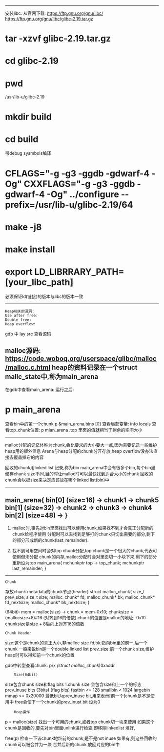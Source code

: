 ------------------------------------------------------------
安装libc.
从官网下载:
https://ftp.gnu.org/gnu/libc/
https://ftp.gnu.org/gnu/libc/glibc-2.19.tar.gz

# tar -xzvf glibc-2.19.tar.gz
# cd glibc-2.19

# pwd
/usr/lib-u/glibc-2.19

# mkdir build
# cd build

带debug sysmbols编译
# CFLAGS="-g -g3 -ggdb -gdwarf-4 -Og" CXXFLAGS="-g -g3 -ggdb -gdwarf-4 -Og" ../configure --prefix=/usr/lib-u/glibc-2.19/64

# make -j8
# make install
# export LD_LIBRRARY_PATH=[your_libc_path]
必须保证ld(链接)的版本与libc的版本一致

------------------------------------------------------------
	Heap相关的漏洞:
	Use after free:
	Double free:
	Heap overflow:
gdb 中 lay src 查看源码

malloc源码: https://code.woboq.org/userspace/glibc/malloc/malloc.c.html
heap的资料记录在一个struct mallc_state中,称为main_arena
-----------------------------
在gdb中查看main_arena:
运行之后:
# p main_arena
查看bin中的第一个chunk
p &main_arena.bins [0]
查看局部变量:
info locals
查看top_chunk位置:
p mian_arena .top
里面的值就相当于剩余的空间大小

-----------------------------

malloc分配的记忆体称为chunk,会比要求的大小要大一点,因为需要记录一些维护heap用的额外信息
Arena与heap分配的chunk分开存放,heap overflow没办法直接去覆盖掉它的内容

回收的chunk用linked list 记录,称为bin
main_arena中会有很多个bin,每个bin里储存chunk size不同,目的时让malloc时可以最快找到适合大小的chunk
回收的chunk会以据size来决定应该放在哪个linked list(bin)中

-----------------------------
main_arena{
	bin[0] (size=16) -> chunk1 -> chunk5
	bin[1] (size=32) -> chunk2 -> chunk3 -> chunk4
	bin[2] (size=48) ->
}
-----------------------------

1. malloc时,事先对bin里面找出可以使用chunk,如果找不到才会真正分配新的chunk给程序使用
分配时可以去找到足够打的chunk只切出需要的部分,剩下的部分形成新的chunk(last_remainder).

2. 找不到可用空间时会对top chunk分配,top chunk是一个很大的chunk,代表可使用但未分配
chunk的内存,malloc分配时会对里面切一小块下来,剩下的部分重新设为top
main_arena{
	mchunkptr top -> top_chunk;
	mchunkptr last_remainder;
}

-----------------------------
	Chunk
存放chunk metadata的chunk节点(header)
struct malloc_chunk{
	size_t prev_size;
	size_t size;
	malloc_chunk* fd;
	malloc_chunk* bk;
	malloc_chunk* fd_nextsize;
	malloc_chunk* bk_nextsize;
}

(64bit): mem = malloc(size)
-> chunk = mem-0x10; chunksize = (mallocsize+8)#16 (对齐到16的倍数)
chunk的位置是malloc的地址- 0x10
chunksize是size + 8后向上对齐16的倍数
	
	Chunk Header
size:这个是chunk的真正大小,非malloc size
fd,bk:指向bin里的前一,后一个chunk
 一般来说bin是一个double linked list
prev_size:前一个chunk size,维护heap时可以得知前一个chunk的位置

gdb中转型查看chunk:
p/x *(struct malloc_chunk*)0xaddr

		Size(64bit)
size包含chunk size和flag bits
1.chunk size 会包含size和上一个的标志prev_inuse bits (3bits) (flag bits)
	fastbin <= 128
	smallbin < 1024
	largebin
	mmap >= 0x20000
最低bit为prev_inuse bit,用来表示[前一个]chunk是不是使用中
free会使下一个chunk的prev_inust bit 设为0

	
		Heap操作
p = malloc(size)
 找出一个可用的chunk,或者top chunk切一块来使用
 如果这个chunk是回收的,要先对bin里面unlink进行检查,即移除linkedlist
 填好,

free(p)
 检查一下该chunk地址前的chunk,是不是not inuse
 如果有,则这些回收的chunk可以被合并为一块
 合并后新的chunk,放回对应的bin中




